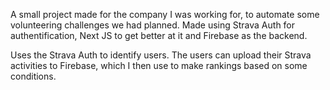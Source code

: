 A small project made for the company I was working for, to automate some volunteering challenges we had planned. Made using Strava Auth for authentification, Next JS to get better at it and Firebase as the backend.

Uses the Strava Auth to identify users. The users can upload their Strava activities to Firebase, which I then use to make rankings based on some conditions.
